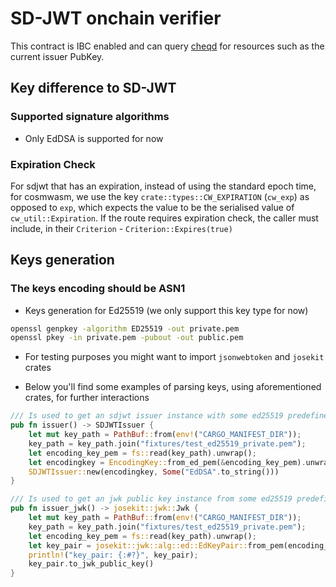 # SD-JWT onchain verifier


This contract is IBC enabled and can query [cheqd] for resources such as the current issuer PubKey.

[cheqd]: https://cheqd.io


## Key difference to SD-JWT

### Supported signature algorithms

- Only EdDSA is supported for now

### Expiration Check

For sdjwt that has an expiration, instead of using the standard epoch time,
for cosmwasm, we use the key `crate::types::CW_EXPIRATION` (`cw_exp`) as opposed to `exp`,
which expects the value to be the serialised value of `cw_util::Expiration`.
If the route requires expiration check, the caller must include, in their `Criterion` - `Criterion::Expires(true)`

## Keys generation

### The keys encoding should be ASN1

- Keys generation for Ed25519 (we only support this key type for now)

```sh
openssl genpkey -algorithm ED25519 -out private.pem
openssl pkey -in private.pem -pubout -out public.pem
```

- For testing purposes you might want to import `jsonwebtoken` and `josekit` crates

- Below you'll find some examples of parsing keys, using aforementioned crates, for further interactions

```rust
/// Is used to get an sdjwt issuer instance with some ed25519 predefined private key, read from a file
pub fn issuer() -> SDJWTIssuer {
    let mut key_path = PathBuf::from(env!("CARGO_MANIFEST_DIR"));
    key_path = key_path.join("fixtures/test_ed25519_private.pem");
    let encoding_key_pem = fs::read(key_path).unwrap();
    let encodingkey = EncodingKey::from_ed_pem(&encoding_key_pem).unwrap();
    SDJWTIssuer::new(encodingkey, Some("EdDSA".to_string()))
}

/// Is used to get an jwk public key instance from some ed25519 predefined private key, read from a file
pub fn issuer_jwk() -> josekit::jwk::Jwk {
    let mut key_path = PathBuf::from(env!("CARGO_MANIFEST_DIR"));
    key_path = key_path.join("fixtures/test_ed25519_private.pem");
    let encoding_key_pem = fs::read(key_path).unwrap();
    let key_pair = josekit::jwk::alg::ed::EdKeyPair::from_pem(encoding_key_pem).unwrap();
    println!("key_pair: {:#?}", key_pair);
    key_pair.to_jwk_public_key()
}
```
